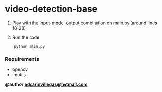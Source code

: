 # video-detection-base

1) Play with the input-model-output combination on main.py (around lines 18-28)

2) Run the code
```
    python main.py
```  


### Requirements
- opencv
- imutils

**@author edgarinvillegas@hotmail.com**